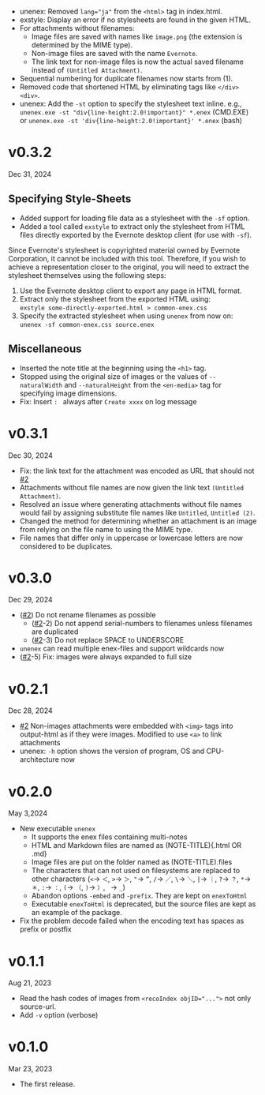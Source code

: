 - unenex: Removed `lang="ja"` from the `<html>` tag in index.html.
- exstyle: Display an error if no stylesheets are found in the given HTML.
- For attachments without filenames:
    - Image files are saved with names like `image.png` (the extension is determined by the MIME type).
    - Non-image files are saved with the name `Evernote`.
    - The link text for non-image files is now the actual saved filename instead of `(Untitled Attachment)`.
- Sequential numbering for duplicate filenames now starts from (1).
- Removed code that shortened HTML by eliminating tags like `</div><div>`.
- unenex: Add the `-st` option to specify the stylesheet text inline.
    e.g., `unenex.exe -st "div{line-height:2.0!important}" *.enex` (CMD.EXE)
    or    `unenex.exe -st 'div{line-height:2.0!important}' *.enex` (bash)

[#2]: https://github.com/hymkor/go-enex/issues/2

v0.3.2
======
Dec 31, 2024

## Specifying Style-Sheets

- Added support for loading file data as a stylesheet with the `-sf` option.
- Added a tool called `exstyle` to extract only the stylesheet from HTML files directly exported by the Evernote desktop client (for use with `-sf`).

Since Evernote's stylesheet is copyrighted material owned by Evernote Corporation, it cannot be included with this tool. Therefore, if you wish to achieve a representation closer to the original, you will need to extract the stylesheet themselves using the following steps:

1. Use the Evernote desktop client to export any page in HTML format.
2. Extract only the stylesheet from the exported HTML using:  
    `exstyle some-directly-exported.html > common-enex.css`
3. Specify the extracted stylesheet when using `unenex` from now on:  
    `unenex -sf common-enex.css source.enex`

## Miscellaneous

- Inserted the note title at the beginning using the `<h1>` tag.
- Stopped using the original size of images or the values of `--naturalWidth` and `--naturalHeight` from the `<en-media>` tag for specifying image dimensions.
- Fix: Insert `: ` always after `Create xxxx` on log message

v0.3.1
======
Dec 30, 2024

- Fix: the link text for the attachment was encoded as URL that should not [#2]
- Attachments without file names are now given the link text `(Untitled Attachment)`.
- Resolved an issue where generating attachments without file names would fail by assigning substitute file names like `Untitled`, `Untitled (2)`.
- Changed the method for determining whether an attachment is an image from relying on the file name to using the MIME type.
- File names that differ only in uppercase or lowercase letters are now considered to be duplicates.

v0.3.0
======
Dec 29, 2024

- ([#2]) Do not rename filenames as possible
    - ([#2]-2) Do not append serial-numbers to filenames unless filenames are duplicated
    - ([#2]-3) Do not replace SPACE to UNDERSCORE
- `unenex` can read multiple enex-files and support wildcards now
- ([#2]-5) Fix: images were always expanded to full size

v0.2.1
======
Dec 28, 2024

- [#2] Non-images attachments were embedded with `<img>` tags into output-html as if they were images. Modified to use `<a>` to link attachments
- unenex: `-h` option shows the version of program, OS and CPU-architecture now

v0.2.0
======
May 3,2024

- New executable `unenex`
    - It supports the enex files containing multi-notes
    - HTML and Markdown files are named as (NOTE-TITLE){.html OR .md}
    - Image files are put on the folder named as (NOTE-TITLE).files
    - The characters that can not used on filesystems are replaced to other characters (`<`→ `＜`, `>`→ `＞`, `"`→ `”`, `/`→ `／`, `\`→ `＼`, `|`→ `｜`, `?`→ `？`, `*`→ `＊`, `:`→ `：`, `(`→ `（`, `)`→ `）`, ` `→ `_`)
    - Abandon options `-embed` and `-prefix`. They are kept on `enexToHtml`
    - Executable `enexToHtml` is deprecated, but the source files are kept as an example of the package.
- Fix the problem decode failed when the encoding text has spaces as prefix or postfix

v0.1.1
======
Aug 21, 2023

- Read the hash codes of images from `<recoIndex objID="...">` not only source-url.
- Add `-v` option (verbose)

v0.1.0
======
Mar 23, 2023

- The first release.
